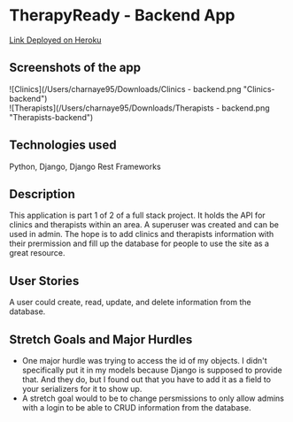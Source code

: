 # TherapyReady - Backend App
 
[Link Deployed on Heroku](https://therapyready-backend.herokuapp.com/)
 
## Screenshots of the app

![Clinics](/Users/charnaye95/Downloads/Clinics - backend.png "Clinics-backend")
<br>
![Therapists](/Users/charnaye95/Downloads/Therapists - backend.png "Therapists-backend")
 
## Technologies used

Python, Django, Django Rest Frameworks

## Description

This application is part 1 of 2 of a full stack project. It holds the API for clinics and therapists within an area. A superuser was created and can be used in admin. The hope is to add clinics and therapists information with their prermission and fill up the database for people to use the site as a great resource.


## User Stories

A user could create, read, update, and delete information from the database.

## Stretch Goals and Major Hurdles

<ul>
<li>One major hurdle was trying to access the id of my objects. I didn't specifically put it in my models because Django is supposed to provide that. And they do, but I found out that you have to add it as a field to your serializers for it to show up.</li>
<li>A stretch goal would to be to change persmissions to only allow admins with a login to be able to CRUD information from the database.</li>
</ul>
